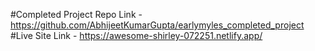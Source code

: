 #Completed Project Repo Link - https://github.com/AbhijeetKumarGupta/earlymyles_completed_project                                                                         
#Live Site Link - https://awesome-shirley-072251.netlify.app/
